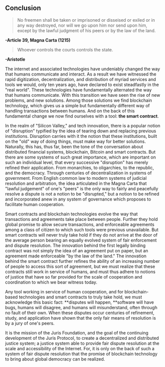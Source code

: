 ## Conclusion

> No freemen shall be taken or imprisoned or disseised or exiled or in any way destroyed, nor will we go upon him nor send upon him, except by the lawful judgment of his peers or by the law of the land.

**-Article 39, Magna Carta \(1215\)**

> Whoever controls the courts controls the state.

**-Aristotle**

The internet and associated technologies have undeniably changed the way that humans communicate and interact. As a result we have witnessed the rapid digitization, decentralization, and distribution of myriad services and tools we would, only ten years ago, have declared to exist steadfastly in the "real world". These technologies have fundamentally alternated the way that humans communicate. With this transition we have seen the rise of new problems, and new solutions. Among those solutions we find blockchain technology, which gives us a simple but fundamentally different way of handling transactions between humans. And on the back of this fundamental change we now find ourselves with a tool: **the smart contract**.

In the realm of "Silicon Valley," and tech innovation, there is a popular notion of "disruption" typified by the idea of tearing down and replacing previous institutions. Disruption carries with it the notion that these institutions, built on the "old" way of doing things, must make way for better solutions. Naturally, this has, thus far, been the tone of the conversation about distributed financial systems, blockchain, Bitcoin and smart contracts. But there are some systems of such great importance, which are important on such an individual level, that every successive "disruption" has merely refined their application. From monarchies, to oligarchies, to the republic, and the democracy. Through centuries of decentralization in systems of government. From English common law to modern systems of judicial resolution and arbitration, the idea articulated in the Magna Carta that "lawful judgement" of one's "peers" is the only way to fairly and peacefully resolve a dispute is not a notion to be "disrupted," but a notion to be refined and incorporated anew in any system of governance which proposes to facilitate human cooperation.

Smart contracts and blockchain technologies evolve the way that transactions and agreements take place between people. Further they hold global promise to allow secure transactions, and enforceable agreements among a class of citizen to which such tools were previous unavailable. But smart contracts will never truly take hold if they do not arrive at the door of the average person bearing an equally evolved system of fair enforcement and dispute resolution. The innovation behind the first legally binding contract was not simply the idea of an agreement put on paper, but an agreement made enforceable "by the law of the land." The innovation behind the smart contract further refines the ability of an increasing number of people to access this sort of agreement, but we must realize that these contracts still work in service of humans, and must thus adhere to notions of justice that have so far provided for the scale of cooperation and coordination to which we bear witness today.

Any tool working in service of human cooperation, and for blockchain-based technologies and smart contracts to truly take hold, we must acknowledge this basic fact: **disputes will happen, **software will have bugs, humans will disagree, and humans will misunderstand, often through no fault of their own. When these disputes occur centuries of refinement, study, and application have shown that the only fair means of resolution is by a jury of one's peers.

It is the mission of the Juris Foundation, and the goal of the continuing development of the Juris Protocol, to create a decentralized and distributed justice system; a justice system able to provide fair dispute resolution at the scale and accessibility of the Internet. For, it is only on the back of such a system of fair dispute resolution that the promise of blockchain technology to bring about global democracy can be realized.

